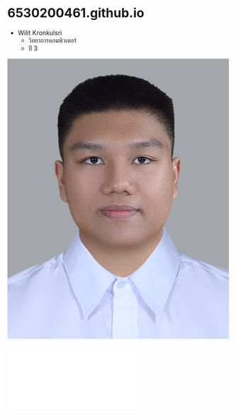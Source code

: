 # 6530200461.github.io

- Wilit Kronkulsri
  - วิทยาการคอมพิวเตอร์
  - ปี 3

![Some_Cat](img/ME2.jpg)


![Bit](Bit.mb)
